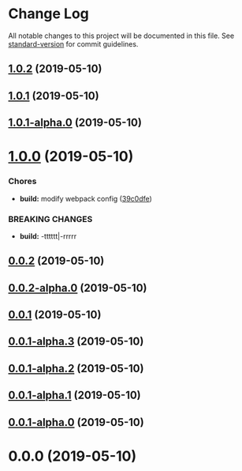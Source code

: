 # Change Log

All notable changes to this project will be documented in this file. See [standard-version](https://github.com/conventional-changelog/standard-version) for commit guidelines.

<a name="1.0.2"></a>
## [1.0.2](https://github.com/ll84273096/base-npm-ts/compare/v1.0.1...v1.0.2) (2019-05-10)



<a name="1.0.1"></a>
## [1.0.1](https://github.com/ll84273096/base-npm-ts/compare/v1.0.1-alpha.0...v1.0.1) (2019-05-10)



<a name="1.0.1-alpha.0"></a>
## [1.0.1-alpha.0](https://github.com/ll84273096/base-npm-ts/compare/v1.0.0...v1.0.1-alpha.0) (2019-05-10)



<a name="1.0.0"></a>
# [1.0.0](https://github.com/ll84273096/base-npm-ts/compare/v0.0.2...v1.0.0) (2019-05-10)


### Chores

* **build:** modify webpack config ([39c0dfe](https://github.com/ll84273096/base-npm-ts/commit/39c0dfe))


### BREAKING CHANGES

* **build:** -tttttt|-rrrrr



<a name="0.0.2"></a>
## [0.0.2](https://github.com/ll84273096/base-npm-ts/compare/v0.0.2-alpha.0...v0.0.2) (2019-05-10)



<a name="0.0.2-alpha.0"></a>
## [0.0.2-alpha.0](https://github.com/ll84273096/base-npm-ts/compare/v0.0.1...v0.0.2-alpha.0) (2019-05-10)



<a name="0.0.1"></a>
## [0.0.1](https://github.com/ll84273096/base-npm-ts/compare/v0.0.1-alpha.3...v0.0.1) (2019-05-10)



<a name="0.0.1-alpha.3"></a>
## [0.0.1-alpha.3](https://github.com/ll84273096/base-npm-ts/compare/v0.0.1-alpha.2...v0.0.1-alpha.3) (2019-05-10)



<a name="0.0.1-alpha.2"></a>
## [0.0.1-alpha.2](https://github.com/ll84273096/base-npm-ts/compare/v0.0.1-alpha.1...v0.0.1-alpha.2) (2019-05-10)



<a name="0.0.1-alpha.1"></a>
## [0.0.1-alpha.1](https://github.com/ll84273096/base-npm-ts/compare/v0.0.1-alpha.0...v0.0.1-alpha.1) (2019-05-10)



<a name="0.0.1-alpha.0"></a>
## [0.0.1-alpha.0](https://github.com/ll84273096/base-npm-ts/compare/v0.0.0...v0.0.1-alpha.0) (2019-05-10)



<a name="0.0.0"></a>
# 0.0.0 (2019-05-10)
